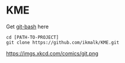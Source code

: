 # KME

Get [git-bash](https://git-scm.com/downloads) here

```
cd [PATH-TO-PROJECT]
git clone https://github.com/ikmalk/KME.git
```

https://imgs.xkcd.com/comics/git.png 
